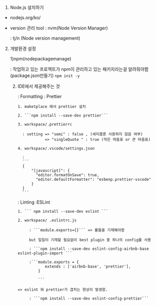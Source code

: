 1.  Node.js 설치하기
   
   - nodejs.org/ko/
   - version 관리 tool
       : nvm(Node Version Manager)
       
       : tj/n (Node version management)

2. 개발환경 설정

   1)npm(nodepackagemanage)
      
      : 작업하고 있는 프로젝트가 npm이 관리하고 있는 패키지라는걸 알려줘야함 (package.json만들기)
          ``` npm init -y ```
          
   
   2) IDE에서 제공해주는 것

      : Formatting : Prettier
         
          1. maketplace 에서 prettier 설치
        
          2. ```npm install --save-dev prettier```

          3. workspace/.prettierrc
          
            : setting => "semi" : false , (세미콜론 사용하지 않음 여부)
                      => "singleQuote " : true (작은 따옴표 or 큰 따옴표) 
          
          4. workspace/.vscode/settings.json

            : 
            ```
            {
                "[javascript]": {
                  "editor.formatOnSave": true,
                  "editor.defaultFormatter": "esbenp.prettier-vscode"
                }
            }
            ```
        
      : Linting :ESLint
      
          1. ``` npm install --save-dev eslint ```

          2. workspace/ .eslintrc.js

               : ```module.exports={}``` => 룰들을 기재해야함
               
               but 일일이 기재할 필요없이 best plugin 중 하나의 config를 사용
               
               : ```npm install --save-dev eslint-config-airbnb-base eslint-plugin-import ```
               
               :```module.exports = {
                      extends : ['airbnb-base', 'prettier'],
                   }
                   
                   ```
      
          => eslint 와 prettier가 겹치는 현상이 발생함.
      
               : ```npm install --save-dev eslint-config-prettier```
      
      
